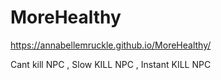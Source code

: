 # MoreHealthy
 
https://annabellemruckle.github.io/MoreHealthy/

Cant kill NPC , Slow KILL NPC , Instant KILL NPC

